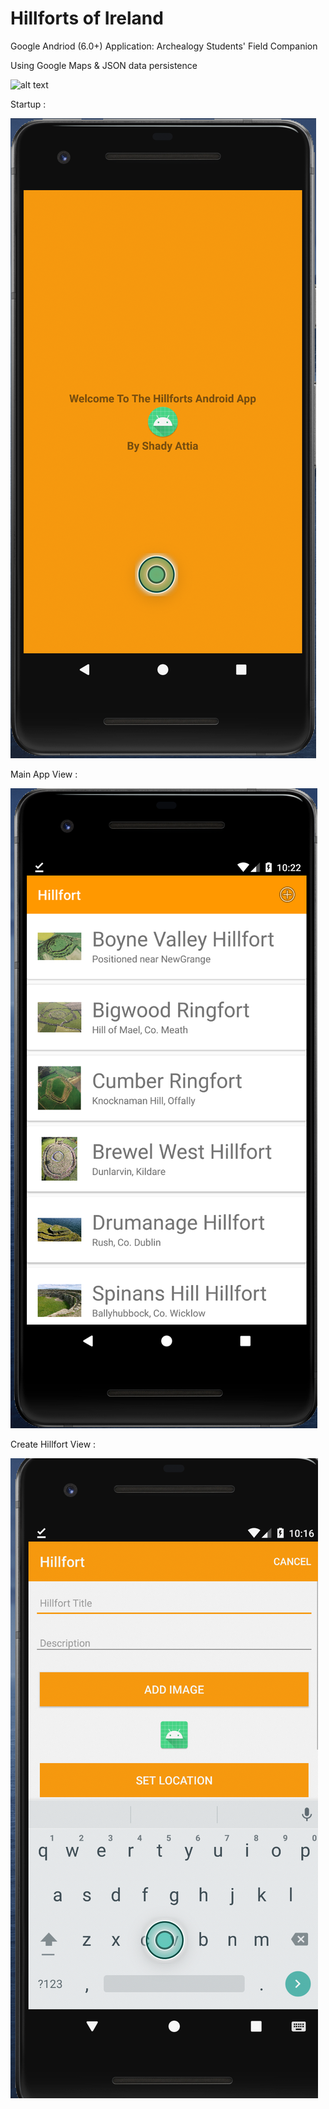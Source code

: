 # Hillforts of Ireland
Google Andriod (6.0+) Application: Archealogy Students' Field Companion

Using Google Maps & JSON data persistence

![alt text](https://upload.wikimedia.org/wikipedia/commons/3/36/Multivallate_Ringfort_at_Rathrar_%28Rathbarna_Enclosure_Complex%29%2C_Co_Roscommon%2C_Ireland.jpg)

Startup :

![alt text](https://github.com/AttiaFX/Hillforts/blob/main/Screenshots/Screenshot%202020-11-08%20at%2022.24.36.png?raw=true)

Main App View :

![alt text](https://github.com/AttiaFX/Hillforts/blob/main/Screenshots/Screenshot%202020-11-08%20at%2022.22.59.png?raw=true)

Create Hillfort View :

![alt text](https://github.com/AttiaFX/Hillforts/blob/main/Screenshots/Screenshot%202020-11-08%20at%2022.16.22.png?raw=true)
